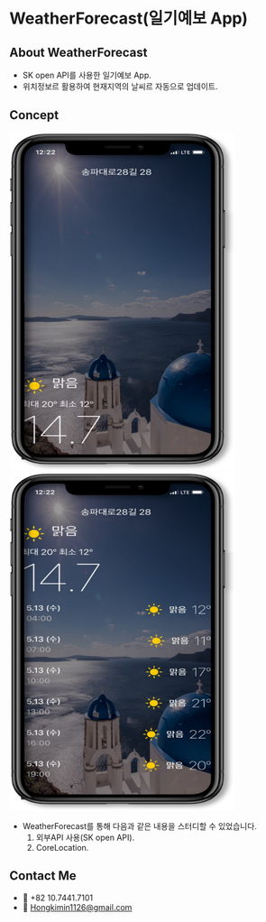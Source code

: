 # WeatherForecast(일기예보 App)

## About WeatherForecast
- SK open API를 사용한 일기예보 App.
- 위치정보르 활용하여 현재지역의 날씨르 자동으로 업데이트.

## Concept
<img src="https://github.com/hongkimin1126/ImageUpload/blob/master/날씨앱사진/1.png?raw=true" width="400" height="600">
<img src="https://github.com/hongkimin1126/ImageUpload/blob/master/날씨앱사진/2.png?raw=true" width="400" height="600">

- WeatherForecast를 통해 다음과 같은 내용을 스터디할 수 있었습니다.
  1. 외부API 사용(SK open API).
  2. CoreLocation.
  

## Contact Me
- 📱 +82 10.7441.7101
- 📧 Hongkimin1126@gmail.com

